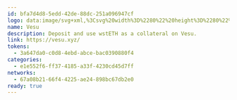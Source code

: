 ```yaml
---
id: bfa7d4d8-5edd-42de-88dc-251a096947cf
logo: data:image/svg+xml,%3Csvg%20width%3D%2280%22%20height%3D%2280%22%20viewBox%3D%220%200%2080%2080%22%20fill%3D%22none%22%20xmlns%3D%22http%3A%2F%2Fwww.w3.org%2F2000%2Fsvg%22%3E%0A%3Cg%20filter%3D%22url(%23filter0_f_7077_584)%22%3E%0A%3Cpath%20d%3D%22M47.0554%2056.0072C46.3362%2057.9736%2043.5575%2057.9736%2042.8385%2056.0072L32.2334%2027.0084C31.2241%2024.2484%2032.6052%2021.3247%2035.1457%2021.3247H54.7481C57.2886%2021.3247%2058.6698%2024.2483%2057.6603%2027.0084L47.0554%2056.0072Z%22%20fill%3D%22url(%23paint0_linear_7077_584)%22%2F%3E%0A%3Cpath%20d%3D%22M47.0554%2056.0072C46.3362%2057.9736%2043.5575%2057.9736%2042.8385%2056.0072L32.2334%2027.0084C31.2241%2024.2484%2032.6052%2021.3247%2035.1457%2021.3247H54.7481C57.2886%2021.3247%2058.6698%2024.2483%2057.6603%2027.0084L47.0554%2056.0072Z%22%20fill%3D%22url(%23paint1_radial_7077_584)%22%2F%3E%0A%3Cpath%20d%3D%22M47.0554%2056.0072C46.3362%2057.9736%2043.5575%2057.9736%2042.8385%2056.0072L32.2334%2027.0084C31.2241%2024.2484%2032.6052%2021.3247%2035.1457%2021.3247H54.7481C57.2886%2021.3247%2058.6698%2024.2483%2057.6603%2027.0084L47.0554%2056.0072Z%22%20fill%3D%22url(%23paint2_radial_7077_584)%22%2F%3E%0A%3Cpath%20d%3D%22M47.0554%2056.0072C46.3362%2057.9736%2043.5575%2057.9736%2042.8385%2056.0072L32.2334%2027.0084C31.2241%2024.2484%2032.6052%2021.3247%2035.1457%2021.3247H54.7481C57.2886%2021.3247%2058.6698%2024.2483%2057.6603%2027.0084L47.0554%2056.0072Z%22%20fill%3D%22url(%23paint3_radial_7077_584)%22%2F%3E%0A%3Cpath%20d%3D%22M30.7515%2027.5657L41.4727%2056.6219C41.9883%2058.0193%2043.1179%2058.8357%2044.3509%2059.0711H36.244C34.8984%2059.0711%2033.6963%2058.2372%2033.2343%2056.9836L22.2291%2027.1165C20.9555%2023.66%2022.8677%2020%2026.5777%2020H33.6267C32.4206%2020.4273%2031.4988%2021.3323%2030.9489%2022.425C30.1942%2023.9245%2030.102%2025.8052%2030.7515%2027.5657Z%22%20fill%3D%22url(%23paint4_linear_7077_584)%22%2F%3E%0A%3Cpath%20d%3D%22M47.0554%2056.0072C46.3362%2057.9736%2043.5575%2057.9736%2042.8385%2056.0072L32.2334%2027.0084C31.2241%2024.2484%2032.6052%2021.3247%2035.1457%2021.3247H54.7481C57.2886%2021.3247%2058.6698%2024.2483%2057.6603%2027.0084L47.0554%2056.0072Z%22%20fill%3D%22url(%23paint5_linear_7077_584)%22%20fill-opacity%3D%220.8%22%2F%3E%0A%3C%2Fg%3E%0A%3Cpath%20d%3D%22M47.0554%2057.9716C46.3362%2059.938%2043.5575%2059.938%2042.8385%2057.9716L32.2334%2028.9728C31.2241%2026.2127%2032.6052%2023.2891%2035.1457%2023.2891H54.7481C57.2886%2023.2891%2058.6698%2026.2127%2057.6603%2028.9728L47.0554%2057.9716Z%22%20fill%3D%22url(%23paint6_linear_7077_584)%22%2F%3E%0A%3Cpath%20d%3D%22M47.0554%2057.9716C46.3362%2059.938%2043.5575%2059.938%2042.8385%2057.9716L32.2334%2028.9728C31.2241%2026.2127%2032.6052%2023.2891%2035.1457%2023.2891H54.7481C57.2886%2023.2891%2058.6698%2026.2127%2057.6603%2028.9728L47.0554%2057.9716Z%22%20fill%3D%22url(%23paint7_radial_7077_584)%22%2F%3E%0A%3Cpath%20d%3D%22M47.0554%2057.9716C46.3362%2059.938%2043.5575%2059.938%2042.8385%2057.9716L32.2334%2028.9728C31.2241%2026.2127%2032.6052%2023.2891%2035.1457%2023.2891H54.7481C57.2886%2023.2891%2058.6698%2026.2127%2057.6603%2028.9728L47.0554%2057.9716Z%22%20fill%3D%22url(%23paint8_radial_7077_584)%22%2F%3E%0A%3Cpath%20d%3D%22M47.0554%2057.9716C46.3362%2059.938%2043.5575%2059.938%2042.8385%2057.9716L32.2334%2028.9728C31.2241%2026.2127%2032.6052%2023.2891%2035.1457%2023.2891H54.7481C57.2886%2023.2891%2058.6698%2026.2127%2057.6603%2028.9728L47.0554%2057.9716Z%22%20fill%3D%22url(%23paint9_radial_7077_584)%22%2F%3E%0A%3Cpath%20d%3D%22M30.7515%2029.53L41.4727%2058.5863C41.9883%2059.9837%2043.1179%2060.8001%2044.3509%2061.0354H36.244C34.8984%2061.0354%2033.6963%2060.2016%2033.2343%2058.948L22.2291%2029.0808C20.9555%2025.6243%2022.8677%2021.9644%2026.5777%2021.9644H33.6267C32.4206%2022.3917%2031.4988%2023.2967%2030.9489%2024.3893C30.1942%2025.8889%2030.102%2027.7696%2030.7515%2029.53Z%22%20fill%3D%22url(%23paint10_linear_7077_584)%22%2F%3E%0A%3Cpath%20d%3D%22M47.0554%2057.9716C46.3362%2059.938%2043.5575%2059.938%2042.8385%2057.9716L32.2334%2028.9728C31.2241%2026.2127%2032.6052%2023.2891%2035.1457%2023.2891H54.7481C57.2886%2023.2891%2058.6698%2026.2127%2057.6603%2028.9728L47.0554%2057.9716Z%22%20fill%3D%22url(%23paint11_linear_7077_584)%22%20fill-opacity%3D%220.8%22%2F%3E%0A%3Cdefs%3E%0A%3Cfilter%20id%3D%22filter0_f_7077_584%22%20x%3D%227.83539%22%20y%3D%226%22%20width%3D%2264.1573%22%20height%3D%2267.0713%22%20filterUnits%3D%22userSpaceOnUse%22%20color-interpolation-filters%3D%22sRGB%22%3E%0A%3CfeFlood%20flood-opacity%3D%220%22%20result%3D%22BackgroundImageFix%22%2F%3E%0A%3CfeBlend%20mode%3D%22normal%22%20in%3D%22SourceGraphic%22%20in2%3D%22BackgroundImageFix%22%20result%3D%22shape%22%2F%3E%0A%3CfeGaussianBlur%20stdDeviation%3D%227%22%20result%3D%22effect1_foregroundBlur_7077_584%22%2F%3E%0A%3C%2Ffilter%3E%0A%3ClinearGradient%20id%3D%22paint0_linear_7077_584%22%20x1%3D%2247.3902%22%20y1%3D%2234.4107%22%20x2%3D%2233.3805%22%20y2%3D%2222.3277%22%20gradientUnits%3D%22userSpaceOnUse%22%3E%0A%3Cstop%20stop-color%3D%22%23E7CC38%22%2F%3E%0A%3Cstop%20offset%3D%221%22%20stop-opacity%3D%220%22%2F%3E%0A%3C%2FlinearGradient%3E%0A%3CradialGradient%20id%3D%22paint1_radial_7077_584%22%20cx%3D%220%22%20cy%3D%220%22%20r%3D%221%22%20gradientUnits%3D%22userSpaceOnUse%22%20gradientTransform%3D%22translate(39.0036%2021.3247)%20rotate(75.2889)%20scale(18.7229%2018.7091)%22%3E%0A%3Cstop%20stop-color%3D%22%23ACEA94%22%2F%3E%0A%3Cstop%20offset%3D%221%22%20stop-opacity%3D%220%22%2F%3E%0A%3C%2FradialGradient%3E%0A%3CradialGradient%20id%3D%22paint2_radial_7077_584%22%20cx%3D%220%22%20cy%3D%220%22%20r%3D%221%22%20gradientUnits%3D%22userSpaceOnUse%22%20gradientTransform%3D%22translate(40.0602%2047.2325)%20rotate(70.3697)%20scale(61.3282%2018.9025)%22%3E%0A%3Cstop%20offset%3D%220.0507823%22%20stop-color%3D%22%23D55401%22%2F%3E%0A%3Cstop%20offset%3D%220.651601%22%20stop-opacity%3D%220%22%2F%3E%0A%3C%2FradialGradient%3E%0A%3CradialGradient%20id%3D%22paint3_radial_7077_584%22%20cx%3D%220%22%20cy%3D%220%22%20r%3D%221%22%20gradientUnits%3D%22userSpaceOnUse%22%20gradientTransform%3D%22translate(53.5315%2021.3247)%20rotate(99.6424)%20scale(16.5585%2016.5453)%22%3E%0A%3Cstop%20stop-color%3D%22%2362FAD2%22%2F%3E%0A%3Cstop%20offset%3D%221%22%20stop-opacity%3D%220%22%2F%3E%0A%3C%2FradialGradient%3E%0A%3ClinearGradient%20id%3D%22paint4_linear_7077_584%22%20x1%3D%2233.0931%22%20y1%3D%2220%22%20x2%3D%2233.0931%22%20y2%3D%2259.0711%22%20gradientUnits%3D%22userSpaceOnUse%22%3E%0A%3Cstop%20offset%3D%220.0214678%22%20stop-opacity%3D%220%22%2F%3E%0A%3Cstop%20offset%3D%220.0256676%22%20stop-color%3D%22%23121F26%22%2F%3E%0A%3Cstop%20offset%3D%220.0693822%22%20stop-color%3D%22%23121F26%22%20stop-opacity%3D%220.927973%22%2F%3E%0A%3Cstop%20offset%3D%220.111865%22%20stop-color%3D%22%23121F26%22%20stop-opacity%3D%220.42%22%2F%3E%0A%3Cstop%20offset%3D%220.142556%22%20stop-color%3D%22%23121F26%22%20stop-opacity%3D%220.2%22%2F%3E%0A%3Cstop%20offset%3D%220.171366%22%20stop-color%3D%22%231FADD5%22%2F%3E%0A%3Cstop%20offset%3D%220.185193%22%20stop-color%3D%22%232E6583%22%2F%3E%0A%3Cstop%20offset%3D%220.722276%22%20stop-color%3D%22%230A0A0A%22%2F%3E%0A%3Cstop%20offset%3D%220.959939%22%20stop-color%3D%22%230A0A0A%22%2F%3E%0A%3Cstop%20offset%3D%220.969541%22%20stop-opacity%3D%220%22%2F%3E%0A%3C%2FlinearGradient%3E%0A%3ClinearGradient%20id%3D%22paint5_linear_7077_584%22%20x1%3D%2253.3334%22%20y1%3D%2241.3504%22%20x2%3D%2239.3972%22%20y2%3D%2236.3349%22%20gradientUnits%3D%22userSpaceOnUse%22%3E%0A%3Cstop%20stop-color%3D%22%230A0A0A%22%2F%3E%0A%3Cstop%20offset%3D%220.46419%22%20stop-color%3D%22%230A0A0A%22%20stop-opacity%3D%220.41%22%2F%3E%0A%3Cstop%20offset%3D%221%22%20stop-opacity%3D%220%22%2F%3E%0A%3C%2FlinearGradient%3E%0A%3ClinearGradient%20id%3D%22paint6_linear_7077_584%22%20x1%3D%2247.3902%22%20y1%3D%2236.3751%22%20x2%3D%2233.3805%22%20y2%3D%2224.2921%22%20gradientUnits%3D%22userSpaceOnUse%22%3E%0A%3Cstop%20stop-color%3D%22%23E7CC38%22%2F%3E%0A%3Cstop%20offset%3D%221%22%20stop-opacity%3D%220%22%2F%3E%0A%3C%2FlinearGradient%3E%0A%3CradialGradient%20id%3D%22paint7_radial_7077_584%22%20cx%3D%220%22%20cy%3D%220%22%20r%3D%221%22%20gradientUnits%3D%22userSpaceOnUse%22%20gradientTransform%3D%22translate(39.0036%2023.2891)%20rotate(75.2889)%20scale(18.7229%2018.7091)%22%3E%0A%3Cstop%20stop-color%3D%22%23ACEA94%22%2F%3E%0A%3Cstop%20offset%3D%221%22%20stop-opacity%3D%220%22%2F%3E%0A%3C%2FradialGradient%3E%0A%3CradialGradient%20id%3D%22paint8_radial_7077_584%22%20cx%3D%220%22%20cy%3D%220%22%20r%3D%221%22%20gradientUnits%3D%22userSpaceOnUse%22%20gradientTransform%3D%22translate(40.0602%2049.1969)%20rotate(70.3697)%20scale(61.3282%2018.9025)%22%3E%0A%3Cstop%20offset%3D%220.0507823%22%20stop-color%3D%22%23D55401%22%2F%3E%0A%3Cstop%20offset%3D%220.651601%22%20stop-opacity%3D%220%22%2F%3E%0A%3C%2FradialGradient%3E%0A%3CradialGradient%20id%3D%22paint9_radial_7077_584%22%20cx%3D%220%22%20cy%3D%220%22%20r%3D%221%22%20gradientUnits%3D%22userSpaceOnUse%22%20gradientTransform%3D%22translate(53.5315%2023.2891)%20rotate(99.6424)%20scale(16.5585%2016.5453)%22%3E%0A%3Cstop%20stop-color%3D%22%2362FAD2%22%2F%3E%0A%3Cstop%20offset%3D%221%22%20stop-opacity%3D%220%22%2F%3E%0A%3C%2FradialGradient%3E%0A%3ClinearGradient%20id%3D%22paint10_linear_7077_584%22%20x1%3D%2233.0931%22%20y1%3D%2221.9644%22%20x2%3D%2233.0931%22%20y2%3D%2261.0354%22%20gradientUnits%3D%22userSpaceOnUse%22%3E%0A%3Cstop%20offset%3D%220.0214678%22%20stop-opacity%3D%220%22%2F%3E%0A%3Cstop%20offset%3D%220.0256676%22%20stop-color%3D%22%23121F26%22%2F%3E%0A%3Cstop%20offset%3D%220.0693822%22%20stop-color%3D%22%23121F26%22%20stop-opacity%3D%220.927973%22%2F%3E%0A%3Cstop%20offset%3D%220.111865%22%20stop-color%3D%22%23121F26%22%20stop-opacity%3D%220.42%22%2F%3E%0A%3Cstop%20offset%3D%220.142556%22%20stop-color%3D%22%23121F26%22%20stop-opacity%3D%220.2%22%2F%3E%0A%3Cstop%20offset%3D%220.171366%22%20stop-color%3D%22%231FADD5%22%2F%3E%0A%3Cstop%20offset%3D%220.185193%22%20stop-color%3D%22%232E6583%22%2F%3E%0A%3Cstop%20offset%3D%220.722276%22%20stop-color%3D%22%230A0A0A%22%2F%3E%0A%3Cstop%20offset%3D%220.959939%22%20stop-color%3D%22%230A0A0A%22%2F%3E%0A%3Cstop%20offset%3D%220.969541%22%20stop-opacity%3D%220%22%2F%3E%0A%3C%2FlinearGradient%3E%0A%3ClinearGradient%20id%3D%22paint11_linear_7077_584%22%20x1%3D%2253.3334%22%20y1%3D%2243.3148%22%20x2%3D%2239.3972%22%20y2%3D%2238.2992%22%20gradientUnits%3D%22userSpaceOnUse%22%3E%0A%3Cstop%20stop-color%3D%22%230A0A0A%22%2F%3E%0A%3Cstop%20offset%3D%220.46419%22%20stop-color%3D%22%230A0A0A%22%20stop-opacity%3D%220.41%22%2F%3E%0A%3Cstop%20offset%3D%221%22%20stop-opacity%3D%220%22%2F%3E%0A%3C%2FlinearGradient%3E%0A%3C%2Fdefs%3E%0A%3C%2Fsvg%3E%0A
name: Vesu
description: Deposit and use wstETH as a collateral on Vesu.
link: https://vesu.xyz/
tokens:
  - 3a647da0-c0d8-4ebd-abce-bac0390880f4
categories:
  - e1e552f6-ff37-4185-a33f-4230cd45d7ff
networks:
  - 67a08b21-66f4-4225-ae24-898bc67db2e0
ready: true
---
```

